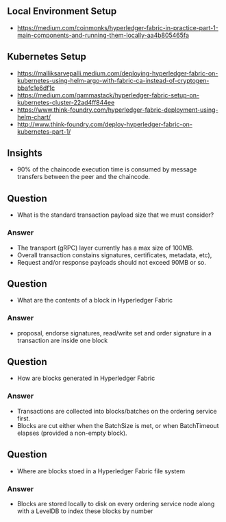 
## Local Environment Setup
- https://medium.com/coinmonks/hyperledger-fabric-in-practice-part-1-main-components-and-running-them-locally-aa4b805465fa

## Kubernetes Setup
- https://malliksarvepalli.medium.com/deploying-hyperledger-fabric-on-kubernetes-using-helm-argo-with-fabric-ca-instead-of-cryptogen-bbafc1e6df1c
- https://medium.com/gammastack/hyperledger-fabric-setup-on-kubernetes-cluster-22ad4ff844ee
- https://www.think-foundry.com/hyperledger-fabric-deployment-using-helm-chart/
- http://www.think-foundry.com/deploy-hyperledger-fabric-on-kubernetes-part-1/

## Insights
- 90% of the chaincode execution time is consumed by message transfers between the peer and the chaincode. 

## Question
- What is the standard transaction payload size that we must consider?
### Answer
- The transport (gRPC) layer currently has a max size of 100MB.  
- Overall transaction constains signatures, certificates, metadata, etc),
- Request and/or response payloads should not exceed 90MB or so.

## Question
- What are the contents of a block in Hyperledger Fabric
### Answer
- proposal, endorse signatures, read/write set and order signature in a transaction are inside one block

## Question
- How are blocks generated in Hyperledger Fabric

### Answer
- Transactions are collected into blocks/batches on the ordering service first. 
- Blocks are cut either when the BatchSize is met, or when BatchTimeout elapses (provided a non-empty block).

## Question
- Where are blocks stoed in a Hyperledger Fabric file system

### Answer
- Blocks are stored locally to disk on every ordering service node along with a LevelDB to index these blocks by number 
